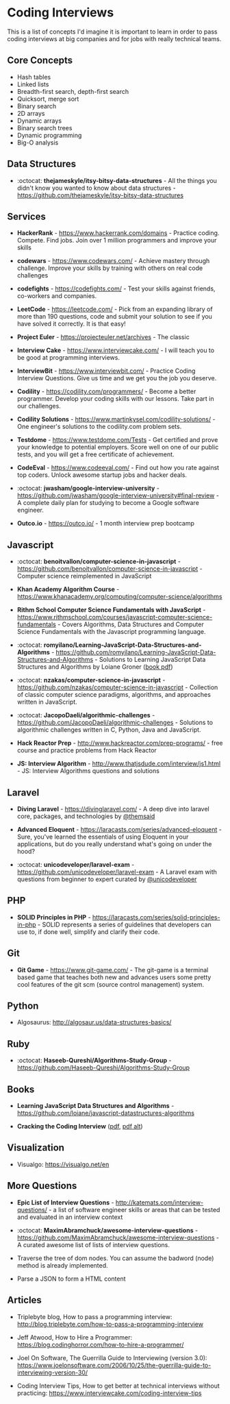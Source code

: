 # Coding Interviews

This is a list of concepts I'd imagine it is important to learn in order to pass coding interviews at big companies and for jobs with really technical teams.

## Core Concepts

- Hash tables
- Linked lists
- Breadth-first search, depth-first search
- Quicksort, merge sort
- Binary search
- 2D arrays
- Dynamic arrays
- Binary search trees
- Dynamic programming
- Big-O analysis

## Data Structures

- :octocat: **thejameskyle/itsy-bitsy-data-structures** - All the things you didn't know you wanted to know about data structures - https://github.com/thejameskyle/itsy-bitsy-data-structures

## Services

- **HackerRank** - https://www.hackerrank.com/domains - Practice coding. Compete. Find jobs. Join over 1 million programmers and improve your skills

- **codewars** - https://www.codewars.com/ - Achieve mastery through challenge. Improve your skills by training with others on real code challenges

- **codefights** - https://codefights.com/ - Test your skills against friends, co-workers and companies.

- **LeetCode** - https://leetcode.com/ - Pick from an expanding library of more than 190 questions, code and submit your solution to see if you have solved it correctly. It is that easy!

- **Project Euler** - https://projecteuler.net/archives - The classic

- **Interview Cake** - https://www.interviewcake.com/ - I will teach you to be good at programming interviews.

- **InterviewBit** - https://www.interviewbit.com/ - Practice Coding Interview Questions. Give us time and we get you the job you deserve.

- **Codility** - https://codility.com/programmers/ - Become a better programmer. Develop your coding skills with our lessons. Take part in our challenges.

- **Codility Solutions** - https://www.martinkysel.com/codility-solutions/ - One engineer's solutions to the codility.com problem sets.

- **Testdome** - https://www.testdome.com/Tests - Get certified and prove your knowledge
to potential employers. Score well on one of our public tests, and you will get a free certificate of achievement. 

- **CodeEval** - https://www.codeeval.com/ - Find out how you rate against top coders. Unlock awesome startup jobs and hacker deals.

- :octocat: **jwasham/google-interview-university** - https://github.com/jwasham/google-interview-university#final-review - A complete daily plan for studying to become a Google software engineer.

- **Outco.io** - https://outco.io/ - 1 month interview prep bootcamp

## Javascript

- :octocat: **benoitvallon/computer-science-in-javascript** - https://github.com/benoitvallon/computer-science-in-javascript - Computer science reimplemented in JavaScript

- **Khan Academy Algorithm Course** - https://www.khanacademy.org/computing/computer-science/algorithms

- **Rithm School Computer Science Fundamentals with JavaScript** - https://www.rithmschool.com/courses/javascript-computer-science-fundamentals - Covers Algorithms, Data Structures and Computer Science Fundamentals with the Javascript programming language.

- :octocat: **romyilano/Learning-JavaScript-Data-Structures-and-Algorithms** - https://github.com/romyilano/Learning-JavaScript-Data-Structures-and-Algorithms - Solutions to Learning JavaScript Data Structures and Algorithms by Loiane Groner ([book pdf](https://www.packtpub.com/application-development/learning-javascript-data-structures-and-algorithms))

- :octocat: **nzakas/computer-science-in-javascript** - https://github.com/nzakas/computer-science-in-javascript - Collection of classic computer science paradigms, algorithms, and approaches written in JavaScript.

- :octocat: **JacopoDaeli/algorithmic-challenges** - https://github.com/JacopoDaeli/algorithmic-challenges - Solutions to algorithmic challenges written in C, Python, Java and JavaScript.

- **Hack Reactor Prep** - http://www.hackreactor.com/prep-programs/ - free course and practice problems from Hack Reactor

- **JS: Interview Algorithm** - http://www.thatjsdude.com/interview/js1.html - JS: Interview Algorithms questions and solutions

## Laravel

- **Diving Laravel** - https://divinglaravel.com/ - A deep dive into laravel core, packages, and technologies by [@themsaid](https://github.com/themsaid)

- **Advanced Eloquent** - https://laracasts.com/series/advanced-eloquent - Sure, you've learned the essentials of using Eloquent in your applications, but do you really understand what's going on under the hood?

- :octocat: **unicodeveloper/laravel-exam** - https://github.com/unicodeveloper/laravel-exam - A Laravel exam with questions from beginner to expert curated by [@unicodeveloper](https://github.com/unicodeveloper)

## PHP

- **SOLID Principles in PHP** - https://laracasts.com/series/solid-principles-in-php - SOLID represents a series of guidelines that developers can use to, if done well, simplify and clarify their code.

## Git

- **Git Game** - https://www.git-game.com/ - The git-game is a terminal based game that teaches both new and advances users some pretty cool features of the git scm (source control management) system.

## Python

- Algosaurus: http://algosaur.us/data-structures-basics/

## Ruby

- :octocat: **Haseeb-Qureshi/Algorithms-Study-Group** - https://github.com/Haseeb-Qureshi/Algorithms-Study-Group

## Books

- **Learning JavaScript Data Structures and Algorithms** - https://github.com/loiane/javascript-datastructures-algorithms

- **Cracking the Coding Interview** ([pdf](https://inspirit.net.in/books/placements/Cracking%20the%20Coding%20Interview.pdf), [pdf alt](https://github.com/navyifanr/Cracking_the_coding_interview/blob/master/Cracking%20the%20coding%20interview-ctci.pdf))

## Visualization

- Visualgo: https://visualgo.net/en

## More Questions

- **Epic List of Interview Questions** - http://katemats.com/interview-questions/ - a list of software engineer skills or areas that can be tested and evaluated in an interview context

- :octocat: **MaximAbramchuck/awesome-interview-questions** - https://github.com/MaximAbramchuck/awesome-interview-questions - A curated awesome list of lists of interview questions. 

- Traverse the tree of dom nodes. You can assume the badword (node) method is already implemented.

- Parse a JSON to form a HTML content

## Articles

- Triplebyte blog, How to pass a programming interview: http://blog.triplebyte.com/how-to-pass-a-programming-interview

- Jeff Atwood, How to Hire a Programmer: https://blog.codinghorror.com/how-to-hire-a-programmer/

- Joel On Software, The Guerrilla Guide to Interviewing (version 3.0): https://www.joelonsoftware.com/2006/10/25/the-guerrilla-guide-to-interviewing-version-30/

- Coding Interview Tips, How to get better at technical interviews without practicing: https://www.interviewcake.com/coding-interview-tips
